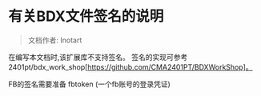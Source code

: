 # 有关BDX文件签名的说明
> 文档作者: Inotart

在编写本文档时,该扩展库不支持签名。
签名的实现可参考 2401pt/bdx_work_shop[https://github.com/CMA2401PT/BDXWorkShop]。

FB的签名需要准备 fbtoken (一个fb账号的登录凭证)
